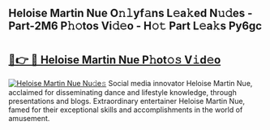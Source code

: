 ## Heloise Martin Nue O𝚗𝚕yf𝚊ns L𝚎a𝚔ed N𝚞𝚍es - Part-2M6 P𝚑𝚘tos Vi𝚍𝚎o - H𝚘𝚝 Part L𝚎a𝚔s Py6gc

# <h2><a href="http://kf69j7g.oniu.top/?m=Heloise+Martin+Nue">🔗👉 🔴 Heloise Martin Nue P𝚑ot𝚘𝚜 V𝚒d𝚎o</a></h2>

[![Heloise Martin Nue Nu𝚍e𝚜](https://i.imgur.com/0qMVB7G.gif)](http://kf69j7g.oniu.top/?m=Heloise+Martin+Nue)
Social media innovator Heloise Martin Nue, acclaimed for disseminating dance and lifestyle knowledge, through presentations and blogs. Extraordinary entertainer Heloise Martin Nue, famed for their exceptional skills and accomplishments in the world of amusement.  
